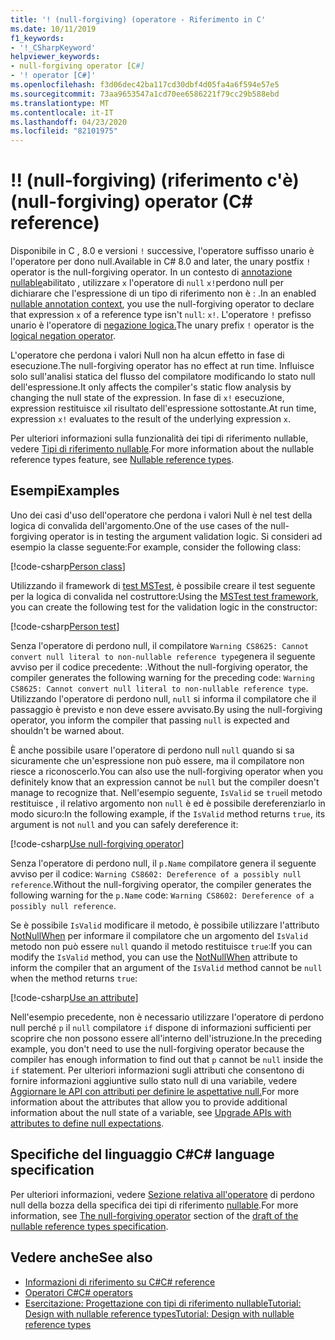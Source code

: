 ```yaml
---
title: '! (null-forgiving) (operatore - Riferimento in C'
ms.date: 10/11/2019
f1_keywords:
- '!_CSharpKeyword'
helpviewer_keywords:
- null-forgiving operator [C#]
- '! operator [C#]'
ms.openlocfilehash: f3d06dec42ba117cd30dbf4d05fa4a6f594e57e5
ms.sourcegitcommit: 73aa9653547a1cd70ee6586221f79cc29b588ebd
ms.translationtype: MT
ms.contentlocale: it-IT
ms.lasthandoff: 04/23/2020
ms.locfileid: "82101975"
---
```

# <a name="-null-forgiving-operator-c-reference"></a><span data-ttu-id="5430e-103">!</span><span class="sxs-lookup"><span data-stu-id="5430e-103">!</span></span> <span data-ttu-id="5430e-104">(null-forgiving) (riferimento c'è)</span><span class="sxs-lookup"><span data-stu-id="5430e-104">(null-forgiving) operator (C# reference)</span></span>

<span data-ttu-id="5430e-105">Disponibile in C , 8.0 e versioni `!` successive, l'operatore suffisso unario è l'operatore per dono null.</span><span class="sxs-lookup"><span data-stu-id="5430e-105">Available in C# 8.0 and later, the unary postfix `!` operator is the null-forgiving operator.</span></span> <span data-ttu-id="5430e-106">In un contesto di [annotazione nullable](../../nullable-references.md#nullable-annotation-context)abilitato , utilizzare `x` l'operatore di `null` `x!`perdono null per dichiarare che l'espressione di un tipo di riferimento non è : .</span><span class="sxs-lookup"><span data-stu-id="5430e-106">In an enabled [nullable annotation context](../../nullable-references.md#nullable-annotation-context), you use the null-forgiving operator to declare that expression `x` of a reference type isn't `null`: `x!`.</span></span> <span data-ttu-id="5430e-107">L'operatore `!` prefisso unario è l'operatore di [negazione logica.](boolean-logical-operators.md#logical-negation-operator-)</span><span class="sxs-lookup"><span data-stu-id="5430e-107">The unary prefix `!` operator is the [logical negation operator](boolean-logical-operators.md#logical-negation-operator-).</span></span>

<span data-ttu-id="5430e-108">L'operatore che perdona i valori Null non ha alcun effetto in fase di esecuzione.</span><span class="sxs-lookup"><span data-stu-id="5430e-108">The null-forgiving operator has no effect at run time.</span></span> <span data-ttu-id="5430e-109">Influisce solo sull'analisi statica del flusso del compilatore modificando lo stato null dell'espressione.</span><span class="sxs-lookup"><span data-stu-id="5430e-109">It only affects the compiler's static flow analysis by changing the null state of the expression.</span></span> <span data-ttu-id="5430e-110">In fase di `x!` esecuzione, expression restituisce `x`il risultato dell'espressione sottostante.</span><span class="sxs-lookup"><span data-stu-id="5430e-110">At run time, expression `x!` evaluates to the result of the underlying expression `x`.</span></span>

<span data-ttu-id="5430e-111">Per ulteriori informazioni sulla funzionalità dei tipi di riferimento nullable, vedere [Tipi di riferimento nullable](../builtin-types/nullable-reference-types.md).</span><span class="sxs-lookup"><span data-stu-id="5430e-111">For more information about the nullable reference types feature, see [Nullable reference types](../builtin-types/nullable-reference-types.md).</span></span>

## <a name="examples"></a><span data-ttu-id="5430e-112">Esempi</span><span class="sxs-lookup"><span data-stu-id="5430e-112">Examples</span></span>

<span data-ttu-id="5430e-113">Uno dei casi d'uso dell'operatore che perdona i valori Null è nel test della logica di convalida dell'argomento.</span><span class="sxs-lookup"><span data-stu-id="5430e-113">One of the use cases of the null-forgiving operator is in testing the argument validation logic.</span></span> <span data-ttu-id="5430e-114">Si consideri ad esempio la classe seguente:</span><span class="sxs-lookup"><span data-stu-id="5430e-114">For example, consider the following class:</span></span>

[!code-csharp[Person class](snippets/NullForgivingOperator.cs#PersonClass)]

<span data-ttu-id="5430e-115">Utilizzando il framework di [test MSTest](../../../core/testing/unit-testing-with-mstest.md), è possibile creare il test seguente per la logica di convalida nel costruttore:</span><span class="sxs-lookup"><span data-stu-id="5430e-115">Using the [MSTest test framework](../../../core/testing/unit-testing-with-mstest.md), you can create the following test for the validation logic in the constructor:</span></span>

[!code-csharp[Person test](snippets/NullForgivingOperator.cs#TestPerson)]

<span data-ttu-id="5430e-116">Senza l'operatore di perdono null, il compilatore `Warning CS8625: Cannot convert null literal to non-nullable reference type`genera il seguente avviso per il codice precedente: .</span><span class="sxs-lookup"><span data-stu-id="5430e-116">Without the null-forgiving operator, the compiler generates the following warning for the preceding code: `Warning CS8625: Cannot convert null literal to non-nullable reference type`.</span></span> <span data-ttu-id="5430e-117">Utilizzando l'operatore di perdono null, `null` si informa il compilatore che il passaggio è previsto e non deve essere avvisato.</span><span class="sxs-lookup"><span data-stu-id="5430e-117">By using the null-forgiving operator, you inform the compiler that passing `null` is expected and shouldn't be warned about.</span></span>

<span data-ttu-id="5430e-118">È anche possibile usare l'operatore di perdono null `null` quando si sa sicuramente che un'espressione non può essere, ma il compilatore non riesce a riconoscerlo.</span><span class="sxs-lookup"><span data-stu-id="5430e-118">You can also use the null-forgiving operator when you definitely know that an expression cannot be `null` but the compiler doesn't manage to recognize that.</span></span> <span data-ttu-id="5430e-119">Nell'esempio seguente, `IsValid` se `true`il metodo restituisce , il relativo argomento non `null` è ed è possibile dereferenziarlo in modo sicuro:</span><span class="sxs-lookup"><span data-stu-id="5430e-119">In the following example, if the `IsValid` method returns `true`, its argument is not `null` and you can safely dereference it:</span></span>

[!code-csharp[Use null-forgiving operator](snippets/NullForgivingOperator.cs#UseNullForgiving)]

<span data-ttu-id="5430e-120">Senza l'operatore di perdono null, il `p.Name` compilatore genera il seguente avviso per il codice: `Warning CS8602: Dereference of a possibly null reference`.</span><span class="sxs-lookup"><span data-stu-id="5430e-120">Without the null-forgiving operator, the compiler generates the following warning for the `p.Name` code: `Warning CS8602: Dereference of a possibly null reference`.</span></span>

<span data-ttu-id="5430e-121">Se è possibile `IsValid` modificare il metodo, è possibile utilizzare l'attributo [NotNullWhen](xref:System.Diagnostics.CodeAnalysis.NotNullWhenAttribute) per informare il compilatore che un argomento del `IsValid` metodo non può essere `null` quando il metodo restituisce `true`:</span><span class="sxs-lookup"><span data-stu-id="5430e-121">If you can modify the `IsValid` method, you can use the [NotNullWhen](xref:System.Diagnostics.CodeAnalysis.NotNullWhenAttribute) attribute to inform the compiler that an argument of the `IsValid` method cannot be `null` when the method returns `true`:</span></span>

[!code-csharp[Use an attribute](snippets/NullForgivingOperator.cs#UseAttribute)]

<span data-ttu-id="5430e-122">Nell'esempio precedente, non è necessario utilizzare l'operatore di perdono null perché `p` il `null` compilatore `if` dispone di informazioni sufficienti per scoprire che non possono essere all'interno dell'istruzione.</span><span class="sxs-lookup"><span data-stu-id="5430e-122">In the preceding example, you don't need to use the null-forgiving operator because the compiler has enough information to find out that `p` cannot be `null` inside the `if` statement.</span></span> <span data-ttu-id="5430e-123">Per ulteriori informazioni sugli attributi che consentono di fornire informazioni aggiuntive sullo stato null di una variabile, vedere [Aggiornare le API con attributi per definire le aspettative null.](../attributes/nullable-analysis.md)</span><span class="sxs-lookup"><span data-stu-id="5430e-123">For more information about the attributes that allow you to provide additional information about the null state of a variable, see [Upgrade APIs with attributes to define null expectations](../attributes/nullable-analysis.md).</span></span>

## <a name="c-language-specification"></a><span data-ttu-id="5430e-124">Specifiche del linguaggio C#</span><span class="sxs-lookup"><span data-stu-id="5430e-124">C# language specification</span></span>

<span data-ttu-id="5430e-125">Per ulteriori informazioni, vedere [Sezione relativa all'operatore](~/_csharplang/proposals/csharp-8.0/nullable-reference-types-specification.md#the-null-forgiving-operator) di perdono null della bozza della specifica dei tipi di riferimento [nullable](~/_csharplang/proposals/csharp-8.0/nullable-reference-types-specification.md).</span><span class="sxs-lookup"><span data-stu-id="5430e-125">For more information, see [The null-forgiving operator](~/_csharplang/proposals/csharp-8.0/nullable-reference-types-specification.md#the-null-forgiving-operator) section of the [draft of the nullable reference types specification](~/_csharplang/proposals/csharp-8.0/nullable-reference-types-specification.md).</span></span>

## <a name="see-also"></a><span data-ttu-id="5430e-126">Vedere anche</span><span class="sxs-lookup"><span data-stu-id="5430e-126">See also</span></span>

- [<span data-ttu-id="5430e-127">Informazioni di riferimento su C#</span><span class="sxs-lookup"><span data-stu-id="5430e-127">C# reference</span></span>](../index.md)
- [<span data-ttu-id="5430e-128">Operatori C#</span><span class="sxs-lookup"><span data-stu-id="5430e-128">C# operators</span></span>](index.md)
- [<span data-ttu-id="5430e-129">Esercitazione: Progettazione con tipi di riferimento nullableTutorial: Design with nullable reference types</span><span class="sxs-lookup"><span data-stu-id="5430e-129">Tutorial: Design with nullable reference types</span></span>](../../tutorials/nullable-reference-types.md)
